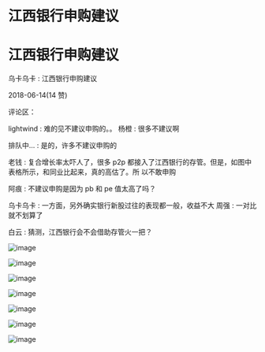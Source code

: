 # 江西银行申购建议

# 江西银行申购建议

乌卡乌卡 : 江西银行申购建议

2018-06-14(14 赞)

评论区：

lightwind : 难的见不建议申购的。。 杨橙 : 很多不建议啊

排队中... : 是的，许多不建议申购的

老钱 : 复合增长率太吓人了，很多 p2p 都接入了江西银行的存管。但是，如图中表格所示，和同业比起来，真的高估了。所 以不敢申购

阿痕 : 不建议申购是因为 pb 和 pe 值太高了吗？

乌卡乌卡 : 一方面，另外确实银行新股过往的表现都一般，收益不大 周强 : 一对比就不划算了

白云 : 猜测，江西银行会不会借助存管火一把？

![image](img/Image_664.png)

![image](img/Image_665.png)

![image](img/Image_666.png)

![image](img/Image_667.png)

![image](img/Image_668.png)

![image](img/Image_669.png)

![image](img/Image_670.png)